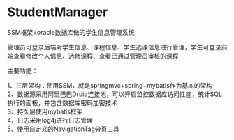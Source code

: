 # StudentManager
SSM框架+oracle数据库做的学生信息管理系统

管理员可登录后端对学生信息、课程信息、学生选课信息进行管理，学生可登录前端查看修改个人信息、选修课程、查看已通过管理员审核的课程

主要功能：

1、三层架构：使用SSM，就是springmvc+spring+mybatis作为基本的架构 <br>
2、数据源采用阿里巴巴Druid连接池，可以开启监控数据库访问性能，统计SQL执行的面板，并包含数据库密码加密技术 <br>
3、持久层使用mybatis框架 <br>
4、日志采用log4j进行日志管理 <br>
5、使用自定义的NavigationTag分页工具 <br>
